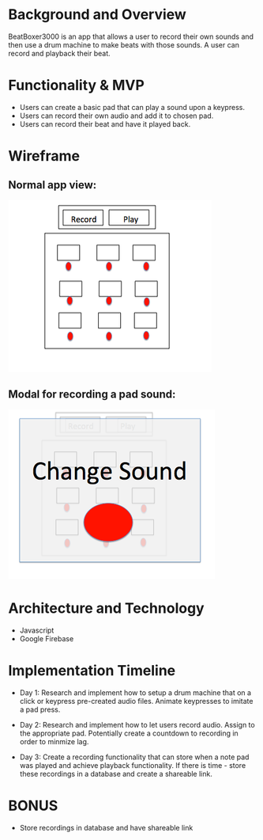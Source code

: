 # Background and Overview

BeatBoxer3000 is an app that allows a user to record their own sounds and then use a drum machine to make beats with those sounds. A user can record and playback their beat. 

# Functionality & MVP

- Users can create a basic pad that can play a sound upon a keypress.
- Users can record their own audio and add it to chosen pad. 
- Users can record their beat and have it played back. 


# Wireframe
## Normal app view:
![Wireframe](./wireframe/beatboxerwireframe.png)

## Modal for recording a pad sound:
![Wireframe Modal](./wireframe/beatboxermodal.png)

# Architecture and Technology 

- Javascript
- Google Firebase

# Implementation Timeline

- Day 1: Research and implement how to setup a drum machine that on a click or keypress pre-created audio files. Animate keypresses to imitate a pad press. 

- Day 2: Research and implement how to let users record audio. Assign to the appropriate pad. Potentially create a countdown to recording in order to minmize lag. 

- Day 3: Create a recording functionality that can store when a note pad was played and achieve playback functionality. If there is time - store these recordings in a database and create a shareable link. 

# BONUS

- Store recordings in database and have shareable link